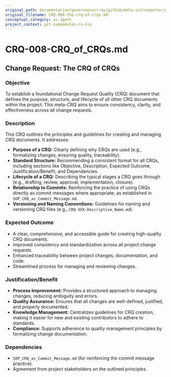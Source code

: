 ```yaml
---
original_path: documentation/governance/crqs/github/meta-introspector/git-submodules-rs-nix/docs/crq_standardized/CRQ-008-the-crq-of-crqs.md
original_filename: CRQ-008-the-crq-of-crqs.md
conceptual_category: ai-agent
project_context: git-submodules-rs-nix
---
```


# CRQ-008-CRQ_of_CRQs.md

## Change Request: The CRQ of CRQs

### Objective

To establish a foundational Change Request Quality (CRQ) document that defines the purpose, structure, and lifecycle of all other CRQ documents within the project. This meta-CRQ aims to ensure consistency, clarity, and effectiveness across all change requests.

### Description

This CRQ outlines the principles and guidelines for creating and managing CRQ documents. It addresses:

*   **Purpose of a CRQ:** Clearly defining why CRQs are used (e.g., formalizing changes, ensuring quality, traceability).
*   **Standard Structure:** Recommending a consistent format for all CRQs, including sections like Objective, Description, Expected Outcome, Justification/Benefit, and Dependencies.
*   **Lifecycle of a CRQ:** Describing the typical stages a CRQ goes through (e.g., drafting, review, approval, implementation, closure).
*   **Relationship to Commits:** Reinforcing the practice of using CRQs directly as commit messages where appropriate, as established in `SOP_CRQ_as_Commit_Message.md`.
*   **Versioning and Naming Conventions:** Guidelines for naming and versioning CRQ files (e.g., `CRQ-XXX-Descriptive_Name.md`).

### Expected Outcome

*   A clear, comprehensive, and accessible guide for creating high-quality CRQ documents.
*   Improved consistency and standardization across all project change requests.
*   Enhanced traceability between project changes, documentation, and code.
*   Streamlined process for managing and reviewing changes.

### Justification/Benefit

*   **Process Improvement:** Provides a structured approach to managing changes, reducing ambiguity and errors.
*   **Quality Assurance:** Ensures that all changes are well-defined, justified, and properly documented.
*   **Knowledge Management:** Centralizes guidelines for CRQ creation, making it easier for new and existing contributors to adhere to standards.
*   **Compliance:** Supports adherence to quality management principles by formalizing change documentation.

### Dependencies

*   `SOP_CRQ_as_Commit_Message.md` (for reinforcing the commit message practice).
*   Agreement from project stakeholders on the outlined principles.
